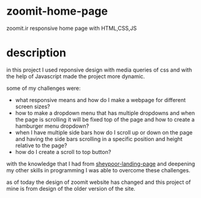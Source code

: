 # zoomit-home-page
zoomit.ir responsive home  page with HTML,CSS,JS

# description 

in this project I used reponsive design with media queries of css and with the help of Javascript made the project more dynamic.

some of my challenges were:

* what responsive means and how do I make a webpage for different screen sizes?
* how to make a dropdown menu that has multiple dropdowns and when the page is scrolling it will be fixed top of the page and how to create a hamburger menu dropdown?
* when I have multiple side bars how do I scroll up or down on the page and having the side bars scrolling in a specific position and height relative to the page?
* how do I create a scroll to top button?

with the knowledge that I had from [sheypoor-landing-page](https://github.com/mahan-nezafat/sheypoor-landing-page) and deepening my other skills in programming 
I was able to overcome these challenges.

as of today the design of zoomit website has changed and this project of mine is from design of the older version of the site.
